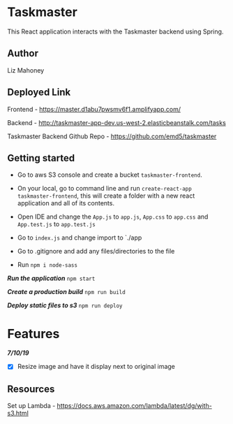 # Taskmaster 

This React application interacts with the Taskmaster backend using Spring.

## Author

Liz Mahoney

## Deployed Link

Frontend - https://master.d1abu7pwsmv6f1.amplifyapp.com/

Backend - http://taskmaster-app-dev.us-west-2.elasticbeanstalk.com/tasks

Taskmaster Backend Github Repo - https://github.com/emd5/taskmaster

## Getting started 

- Go to aws S3 console and create a bucket `taskmaster-frontend`.

- On your local, go to command line and run `create-react-app taskmaster-frontend`, this will create a folder with a new react application and all of its contents.

- Open IDE and change the `App.js` to `app.js`, `App.css` to `app.css` and `App.test.js` to `app.test.js`
- Go to `index.js` and change import to `./app

- Go to .gitignore and add any files/directories to the file

- Run `npm i node-sass`

***Run the application***
`npm start`

***Create a production build***
`npm run build`

***Deploy static files to s3***
`npm run deploy`

# Features
***7/10/19***
- [x] Resize image and have it display next to original image

## Resources 
Set up Lambda - https://docs.aws.amazon.com/lambda/latest/dg/with-s3.html

